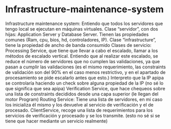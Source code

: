 # Infrastructure-maintenance-system

Infrastructure maintenance system:
Entiendo que todos los servidores que tengo local se ejecutan en máquinas virtuales.
Clase “servidor”, con dos hijas: Application Server y Database Server. Tienen las propiedades comunes (Ram, cpu, bios, hd, controladores, IP).
Clase “infrastructure”, tiene la propiedad de ancho de banda consumido
Clases de servicio:
Processing Service, que tiene que llevar a cabo el escalado, llamar a los métodos de escalado vertical. Entiendo que al realizar este escalado, se reduce el número de servidores que no cumplen las validaciones, ya que pasan a cumplir las validaciones (es el mismo requerimiento, las constraints de validación son del 90% en el caso menos restrictivo, y en el apartado de procesamiento se pide escalarlo antes que esto.)
Interpreto que la IP apipa se controlaría haciendo un check sobre alguna propiedad de la IP (no sé lo que significa que sea apipa)
Verification Service, que hace chequeos sobre una lista de constraints decididos desde una capa superior (le llegan del motor Program)
Routing Service: Tiene una lista de servidores, en mi caso los inicializa él mismo y los devuelve al servicio de verificación y el de procesado.
ClientService, recoge una lista de requerimientos para los servicios de verificación y procesado y se los transmite. (esto no sé si se tiene que hacer mediante un servicio realmente)
